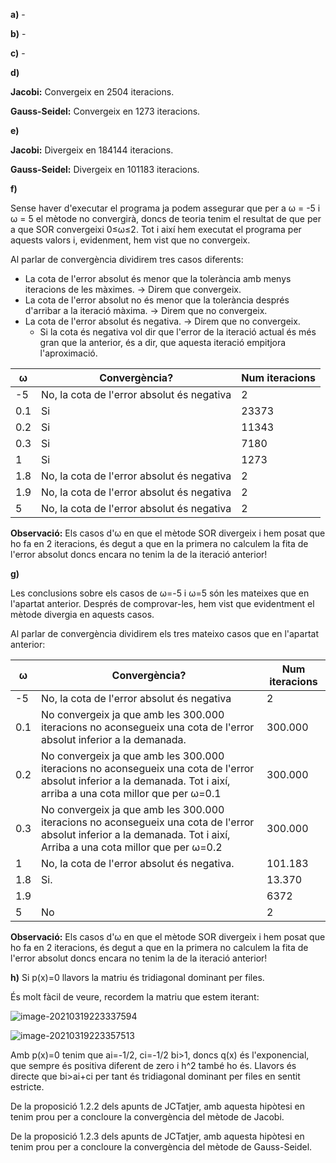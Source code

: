 **a)** -

**b)** -

**c)** -

**d)** 

**Jacobi:** Convergeix en 2504 iteracions.

**Gauss-Seidel:** Convergeix en 1273 iteracions.

**e)** 

**Jacobi:** Divergeix en 184144 iteracions.

**Gauss-Seidel:** Divergeix en 101183 iteracions.

**f)**

Sense haver d'executar el programa ja podem assegurar que per a ω = -5 i ω = 5 el mètode no convergirà, doncs de teoria tenim el resultat de que per a que SOR convergeixi 0≤ω≤2. Tot i així hem executat el programa per aquests valors i, evidenment, hem vist que no convergeix.

Al parlar de convergència dividirem tres casos diferents:

* La cota de l'error absolut és menor que la tolerància amb menys iteracions de les màximes. -> Direm que convergeix.
* La cota de l'error absolut no és menor que la tolerància després d'arribar a la iteració màxima. -> Direm que no convergeix.
* La cota de l'error absolut és negativa. -> Direm que no convergeix.
  * Si la cota és negativa vol dir que l'error de la iteració actual és més gran que la anterior, és a dir, que aquesta iteració empitjora l'aproximació.

| ω    | Convergència?                              | Num iteracions |
| ---- | ------------------------------------------ | -------------- |
| -5   | No, la cota de l'error absolut és negativa | 2              |
| 0.1  | Si                                         | 23373          |
| 0.2  | Si                                         | 11343          |
| 0.3  | Si                                         | 7180           |
| 1    | Si                                         | 1273           |
| 1.8  | No, la cota de l'error absolut és negativa | 2              |
| 1.9  | No, la cota de l'error absolut és negativa | 2              |
| 5    | No, la cota de l'error absolut és negativa | 2              |

**Observació:** Els casos d'ω en que el mètode SOR divergeix i hem posat que ho fa en 2 iteracions, és degut a que en la primera no calculem la fita de l'error absolut doncs encara no tenim la de la iteració anterior!

**g)**

Les conclusions sobre els casos de  ω=-5 i ω=5 són les mateixes que en l'apartat anterior. Després de comprovar-les, hem vist que evidentment el mètode divergia en aquests casos.

Al parlar de convergència dividirem els tres mateixo casos que en l'apartat anterior:

| ω    | Convergència?                                                | Num iteracions |
| ---- | ------------------------------------------------------------ | -------------- |
| -5   | No, la cota de l'error absolut és negativa                   | 2              |
| 0.1  | No convergeix ja que amb les 300.000 iteracions no aconsegueix una cota de l'error absolut inferior a la demanada. | 300.000        |
| 0.2  | No convergeix ja que amb les 300.000 iteracions no aconsegueix una cota de l'error absolut inferior a la demanada. Tot i així, arriba a una cota millor que per ω=0.1 | 300.000        |
| 0.3  | No convergeix ja que amb les 300.000 iteracions no aconsegueix una cota de l'error absolut inferior a la demanada. Tot i així, Arriba a una cota millor que per ω=0.2 | 300.000        |
| 1    | No, la cota de l'error absolut és negativa.                  | 101.183        |
| 1.8  | Si.                                                          | 13.370         |
| 1.9  |                                                              | 6372           |
| 5    | No                                                           | 2              |

**Observació:** Els casos d'ω en que el mètode SOR divergeix i hem posat que ho fa en 2 iteracions, és degut a que en la primera no calculem la fita de l'error absolut doncs encara no tenim la de la iteració anterior!

**h)** Si p(x)=0 llavors la matriu és tridiagonal dominant per files. 

És molt fàcil de veure, recordem la matriu que estem iterant:



![image-20210319223337594](C:\Users\Albert\AppData\Roaming\Typora\typora-user-images\image-20210319223337594.png)

![image-20210319223357513](C:\Users\Albert\AppData\Roaming\Typora\typora-user-images\image-20210319223357513.png)

Amb p(x)=0 tenim que ai=-1/2, ci=-1/2 bi>1, doncs q(x) és l'exponencial, que sempre és positiva diferent de zero i h^2 també ho és. Llavors és directe que bi>ai+ci per tant és tridiagonal dominant per files en sentit estricte. 

De la proposició 1.2.2 dels apunts de JCTatjer, amb aquesta hipòtesi en tenim prou per a concloure la convergència del mètode de Jacobi.

De la proposició 1.2.3 dels apunts de JCTatjer, amb aquesta hipòtesi en tenim prou per a concloure la convergència del mètode de Gauss-Seidel.

